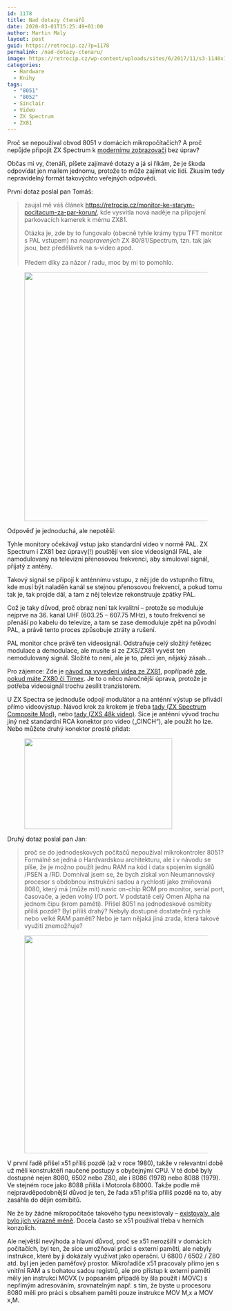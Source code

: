 ```yaml
---
id: 1178
title: Nad dotazy čtenářů
date: 2020-03-01T15:25:49+01:00
author: Martin Maly
layout: post
guid: https://retrocip.cz/?p=1178
permalink: /nad-dotazy-ctenaru/
image: https://retrocip.cz/wp-content/uploads/sites/6/2017/11/s3-1140x198.jpg
categories:
  - Hardware
  - Knihy
tags:
  - "8051"
  - "8052"
  - Sinclair
  - Video
  - ZX Spectrum
  - ZX81
---
```

Proč se nepoužíval obvod 8051 v domácích mikropočítačích? A proč nepůjde připojit ZX Spectrum k [modernímu zobrazovači](https://retrocip.cz/monitor-ke-starym-pocitacum-za-par-korun/) bez úprav?

Občas mi vy, čtenáři, píšete zajímavé dotazy a já si říkám, že je škoda odpovídat jen mailem jednomu, protože to může zajímat víc lidí. Zkusím tedy nepravidelný formát takovýchto veřejných odpovědí.

První dotaz poslal pan Tomáš:

<blockquote class="wp-block-quote">
  <p>
    zaujal mě váš článek <a href="https://retrocip.cz/monitor-ke-starym-pocitacum-za-par-korun/">https://retrocip.cz/monitor-ke-starym-pocitacum-za-par-korun/</a>, kde vysvitla nová naděje na připojení parkovacích kamerek k mému ZX81.
  </p>
  
  <p>
    Otázka je, zde by to fungovalo (obecně tyhle krámy typu TFT monitor s PAL vstupem) na <em>neupravených</em> ZX 80/81/Spectrum, tzn. tak jak jsou, bez předělávek na s-video apod.<br /><br />Předem díky za názor / radu, moc by mi to pomohlo.
  </p>
</blockquote><figure class="wp-block-image size-large">

<img loading="lazy" width="1024" height="576" src="https://retrocip.cz/wp-content/uploads/sites/6/2017/11/23550861_10155203516922496_8283049223022676107_o-1024x576.jpg" alt="" class="wp-image-997" srcset="https://retrocip.cz/wp-content/uploads/sites/6/2017/11/23550861_10155203516922496_8283049223022676107_o-1024x576.jpg 1024w, https://retrocip.cz/wp-content/uploads/sites/6/2017/11/23550861_10155203516922496_8283049223022676107_o-650x366.jpg 650w, https://retrocip.cz/wp-content/uploads/sites/6/2017/11/23550861_10155203516922496_8283049223022676107_o-768x432.jpg 768w, https://retrocip.cz/wp-content/uploads/sites/6/2017/11/23550861_10155203516922496_8283049223022676107_o.jpg 1440w" sizes="(max-width: 1024px) 100vw, 1024px" /> </figure> 

Odpověď je jednoduchá, ale nepotěší:

Tyhle monitory očekávají vstup jako standardní video v normě PAL. ZX Spectrum i ZX81 bez úpravy(!) pouštějí ven sice videosignál PAL, ale namodulovaný na televizní přenosovou frekvenci, aby simuloval signál, přijatý z antény. 

Takový signál se připojí k anténnímu vstupu, z něj jde do vstupního filtru, kde musí být naladěn kanál se stejnou přenosovou frekvencí, a pokud tomu tak je, tak projde dál, a tam z něj televize rekonstruuje zpátky PAL.

Což je taky důvod, proč obraz není tak kvalitní &#8211; protože se moduluje nejprve na 36. kanál UHF (603.25 &#8211; 607.75 MHz), s touto frekvencí se přenáší po kabelu do televize, a tam se zase demoduluje zpět na původní PAL, a právě tento proces způsobuje ztráty a rušení.

PAL monitor chce právě ten videosignál. Odstraňuje celý složitý řetězec modulace a demodulace, ale musíte si ze ZXS/ZX81 vyvést ten nemodulovaný signál. Složité to není, ale je to, přeci jen, nějaký zásah&#8230;

Pro zájemce: Zde je [návod na vyvedení videa ze ZX81](https://www.classic-computers.org.nz/blog/2016-01-03-composite-video-for-zx81.htm), popřípadě [zde, pokud máte ZX80 či Timex](https://www.bytedelight.com/?page_id=3560). Je to o něco náročnější úprava, protože je potřeba videosignál trochu zesílit tranzistorem.

U ZX Spectra se jednoduše odpojí modulátor a na anténní výstup se přivádí přímo videovýstup. Návod krok za krokem je třeba [tady (ZX Spectrum Composite Mod)](https://www.retrogamescollector.com/simple-zx-spectrum-composite-mod/), nebo [tady (ZXS 48k video)](https://spectrumforeveryone.com/technical/composite-mod-for-the-48k-range/). Sice je anténní vývod trochu jiný než standardní RCA konektor pro video (&#8222;CINCH&#8220;), ale použít ho lze. Nebo můžete druhý konektor prostě přidat:<figure class="wp-block-image size-large">

<img loading="lazy" width="342" height="210" src="https://retrocip.cz/wp-content/uploads/sites/6/2020/03/spectrum-video2.jpg" alt="" class="wp-image-1179" /> </figure> 

Druhý dotaz poslal pan Jan:

<blockquote class="wp-block-quote">
  <p>
    proč se do jednodeskových počítačů nepoužíval mikrokontroler 8051? Formálně se jedná o Hardvardskou architekturu, ale i v návodu se píše, že je možno použít jednu RAM na kód i data spojením signálů /PSEN a /RD. Domníval jsem se, že bych získal von Neumannovský procesor s obdobnou instrukční sadou a rychlostí jako zmiňovaná 8080, který má (může mít) navíc on-chip ROM pro monitor, serial port, časovače, a jeden volný I/O port. V podstatě celý Omen Alpha na jednom čipu (krom paměti). Přišel 8051 na jednodeskové osmibity příliš pozdě? Byl příliš drahý? Nebyly dostupné dostatečně rychlé nebo velké RAM paměti? Nebo je tam nějaká jiná zrada, která takové využití znemožňuje?
  </p>
</blockquote><figure class="wp-block-image size-large">

<img loading="lazy" width="1024" height="504" src="https://retrocip.cz/wp-content/uploads/sites/6/2020/03/KL_Intel_P8051-1024x504.png" alt="" class="wp-image-1180" srcset="https://retrocip.cz/wp-content/uploads/sites/6/2020/03/KL_Intel_P8051-1024x504.png 1024w, https://retrocip.cz/wp-content/uploads/sites/6/2020/03/KL_Intel_P8051-650x320.png 650w, https://retrocip.cz/wp-content/uploads/sites/6/2020/03/KL_Intel_P8051-768x378.png 768w, https://retrocip.cz/wp-content/uploads/sites/6/2020/03/KL_Intel_P8051.png 1197w" sizes="(max-width: 1024px) 100vw, 1024px" /> </figure> 

V první řadě přišel x51 příliš pozdě (až v roce 1980), takže v relevantní době už měli konstruktéři naučené postupy s obyčejnými CPU. V té době byly dostupné nejen 8080, 6502 nebo Z80, ale i 8086 (1978) nebo 8088 (1979). Ve stejném roce jako 8088 přišla i Motorola 68000. Takže podle mě nejpravděpodobnější důvod je ten, že řada x51 přišla příliš pozdě na to, aby zasáhla do dějin osmibitů.

Ne že by žádné mikropočítače takového typu neexistovaly &#8211; [existovaly, ale bylo jich výrazně méně](https://www.root.cz/clanky/mikroradice-a-jejich-aplikace-v-nbsp-jednoduchych-mikropocitacich-4/). Docela často se x51 používal třeba v herních konzolích.

Ale největší nevýhoda a hlavní důvod, proč se x51 nerozšířil v domácích počítačích, byl ten, že sice umožňoval práci s externí pamětí, ale nebyly instrukce, které by ji dokázaly využívat jako operační. U 6800 / 6502 / Z80 atd. byl jen jeden paměťový prostor. Mikrořadiče x51 pracovaly přímo jen s vnitřní RAM a s bohatou sadou registrů, ale pro přístup k externí paměti měly jen instrukci MOVX (v popsaném případě by šla použít i MOVC) s nepřímým adresováním, srovnatelným např. s tím, že byste u procesoru 8080 měli pro práci s obsahem paměti pouze instrukce MOV M,x a MOV x,M.